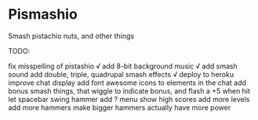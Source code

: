 # Pismashio

Smash pistachio nuts, and other things


  TODO:
  
   fix misspelling of pistashio
   √ add 8-bit background music
   √ add smash sound
   add double, triple, quadrupal smash effects
   √ deploy to heroku
   improve chat display
     add font awesome icons to elements in the chat
   add bonus smash things, that wiggle to indicate bonus, and flash a +5 when hit
   let spacebar swing hammer
   add ? menu
   show high scores
   add more levels
   add more hammers 
   make bigger hammers actually have more power
